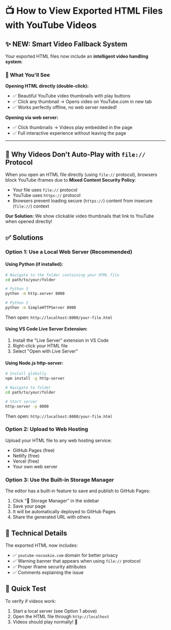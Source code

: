 # 📺 How to View Exported HTML Files with YouTube Videos

## ✨ **NEW: Smart Video Fallback System**

Your exported HTML files now include an **intelligent video handling system**:

### 🎯 What You'll See

**Opening HTML directly (double-click):**
- ✅ Beautiful YouTube video thumbnails with play buttons
- ✅ Click any thumbnail → Opens video on YouTube.com in new tab
- ✅ Works perfectly offline, no web server needed!

**Opening via web server:**
- ✅ Click thumbnails → Videos play embedded in the page
- ✅ Full interactive experience without leaving the page

---

## 🐛 Why Videos Don't Auto-Play with `file://` Protocol

When you open an HTML file directly (using `file://` protocol), browsers block YouTube iframes due to **Mixed Content Security Policy**:
- Your file uses `file://` protocol
- YouTube uses `https://` protocol  
- Browsers prevent loading secure (`https://`) content from insecure (`file://`) context

**Our Solution:** We show clickable video thumbnails that link to YouTube when opened directly!

## ✅ Solutions

### **Option 1: Use a Local Web Server (Recommended)**

#### Using Python (if installed):
```bash
# Navigate to the folder containing your HTML file
cd path/to/your/folder

# Python 3
python -m http.server 8000

# Python 2
python -m SimpleHTTPServer 8000
```
Then open: `http://localhost:8000/your-file.html`

#### Using VS Code Live Server Extension:
1. Install the "Live Server" extension in VS Code
2. Right-click your HTML file
3. Select "Open with Live Server"

#### Using Node.js http-server:
```bash
# Install globally
npm install -g http-server

# Navigate to folder
cd path/to/your/folder

# Start server
http-server -p 8000
```
Then open: `http://localhost:8000/your-file.html`

### **Option 2: Upload to Web Hosting**

Upload your HTML file to any web hosting service:
- GitHub Pages (free)
- Netlify (free)
- Vercel (free)
- Your own web server

### **Option 3: Use the Built-in Storage Manager**

The editor has a built-in feature to save and publish to GitHub Pages:
1. Click "💾 Storage Manager" in the sidebar
2. Save your page
3. It will be automatically deployed to GitHub Pages
4. Share the generated URL with others

## 📝 Technical Details

The exported HTML now includes:
- ✅ `youtube-nocookie.com` domain for better privacy
- ✅ Warning banner that appears when using `file://` protocol
- ✅ Proper iframe security attributes
- ✅ Comments explaining the issue

## 🎯 Quick Test

To verify if videos work:
1. Start a local server (see Option 1 above)
2. Open the HTML file through `http://localhost`
3. Videos should play normally! 🎉

